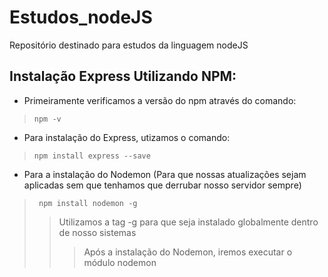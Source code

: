 # Estudos_nodeJS
Repositório destinado para estudos da linguagem nodeJS

## Instalação Express Utilizando NPM:

* Primeiramente verificamos a versão do npm através do comando:

 > ```npm -v```

* Para instalação do Express, utizamos o comando:

>  ``` npm install express --save ```

* Para a instalação do Nodemon (Para que nossas atualizações sejam aplicadas sem que tenhamos que derrubar nosso servidor sempre)

>  ``` npm install nodemon -g```
>> Utilizamos a tag -g para que seja instalado globalmente dentro de nosso sistemas
>>> Após a instalação do Nodemon, iremos executar o módulo nodemon